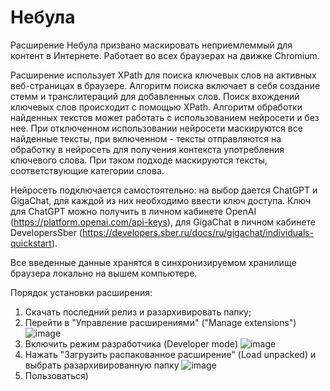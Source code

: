 # Небула

Расширение Небула призвано маскировать неприемлеммый для контент в Интернете. Работает во всех браузерах на движке Chromium.

Расширение использует XPath для поиска ключевых слов на активных веб-страницах в браузере. Алгоритм поиска включает в себя создание стемм и транслитераций для добавленных слов. Поиск вхождений ключевых слов происходит с помощью XPath. Алгоритм обработки найденных текстов может работать с использованием нейросети и без нее. При отключенном использовании нейросети маскируются все найденные тексты, при включенном - тексты отправляются на обработку в нейросеть для получения контекста употребления ключевого слова. При таком подходе маскируются тексты, соответствующие категории слова.

Нейросеть подключается самостоятельно: на выбор дается ChatGPT и GigaChat, для каждой из них необходимо ввести ключ доступа. Ключ для ChatGPT можно получить в личном кабинете OpenAI (https://platform.openai.com/api-keys), для GigaChat  в личном кабинете DevelopersSber (https://developers.sber.ru/docs/ru/gigachat/individuals-quickstart).

Все введенные данные хранятся в синхронизируемом хранилище браузера локально на вышем компьютере. 

Порядок установки расширения:
1. Скачать последний релиз и разархивировать папку;
2. Перейти в "Управление расширениями" ("Manage extensions")
   ![image](https://github.com/ValeriaNigametzianova/Nebula-Extension/assets/71436617/528cf43c-ec5b-4589-b747-69f5f6692b10)
3. Включить режим разработчика (Developer mode)
   ![image](https://github.com/ValeriaNigametzianova/Nebula-Extension/assets/71436617/38b4e00f-6893-40aa-a130-1dd9d2c6738b)
4. Нажать "Загрузить распакованное расширение" (Load unpacked) и выбрать разархивированную папку
   ![image](https://github.com/ValeriaNigametzianova/Nebula-Extension/assets/71436617/d6d2e7e4-771b-4b50-a19c-d69f3431eb94)
5. Пользоваться)
